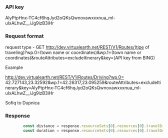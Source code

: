 
### API key

AlyPtpHnx-TC4cf6hqJyd2oQKsQwnovawxxxnua_ml-uIxALhwZ__iJg9izB3iHr


### Request format

request type - GET
http://dev.virtualearth.net/REST/V1/Routes/(tipe of traveling)?wp.0=(town name or coordinates)&wp.1=(town name or coordinates)&routeAttributes=excludeItinerary&key=(API key from BING)

Example

http://dev.virtualearth.net/REST/V1/Routes/Driving?wp.0= 42.727143,23.32592&wp.1=42.26317,23.095259&routeAttributes=excludeItinerary&key=AlyPtpHnx-TC4cf6hqJyd2oQKsQwnovawxxxnua_ml-uIxALhwZ__iJg9izB3iHr

Sofiq to Dupnica


### Response
```js
        const distance = response.resourceSets[0].resources[0].travelDistance;
        const duration = response.resourceSets[0].resources[0].travelDuration;
```